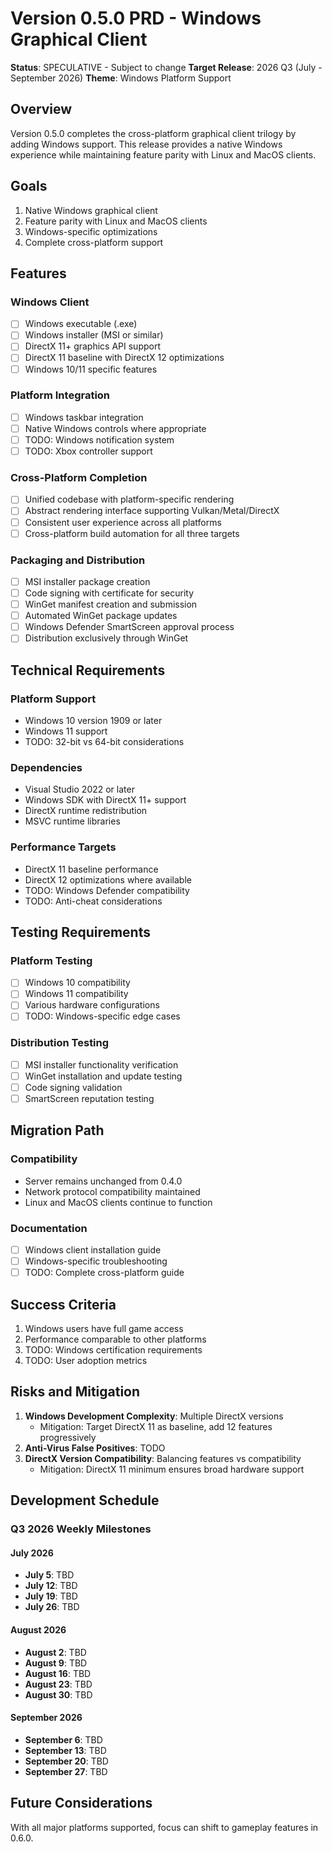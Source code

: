 # Version 0.5.0 PRD - Windows Graphical Client

**Status**: SPECULATIVE - Subject to change
**Target Release**: 2026 Q3 (July - September 2026)
**Theme**: Windows Platform Support

## Overview

Version 0.5.0 completes the cross-platform graphical client trilogy by adding Windows support. This release provides a native Windows experience while maintaining feature parity with Linux and MacOS clients.

## Goals

1. Native Windows graphical client
2. Feature parity with Linux and MacOS clients
3. Windows-specific optimizations
4. Complete cross-platform support

## Features

### Windows Client
- [ ] Windows executable (.exe)
- [ ] Windows installer (MSI or similar)
- [ ] DirectX 11+ graphics API support
- [ ] DirectX 11 baseline with DirectX 12 optimizations
- [ ] Windows 10/11 specific features

### Platform Integration
- [ ] Windows taskbar integration
- [ ] Native Windows controls where appropriate
- [ ] TODO: Windows notification system
- [ ] TODO: Xbox controller support

### Cross-Platform Completion
- [ ] Unified codebase with platform-specific rendering
- [ ] Abstract rendering interface supporting Vulkan/Metal/DirectX
- [ ] Consistent user experience across all platforms
- [ ] Cross-platform build automation for all three targets

### Packaging and Distribution
- [ ] MSI installer package creation
- [ ] Code signing with certificate for security
- [ ] WinGet manifest creation and submission
- [ ] Automated WinGet package updates
- [ ] Windows Defender SmartScreen approval process
- [ ] Distribution exclusively through WinGet

## Technical Requirements

### Platform Support
- Windows 10 version 1909 or later
- Windows 11 support
- TODO: 32-bit vs 64-bit considerations

### Dependencies
- Visual Studio 2022 or later
- Windows SDK with DirectX 11+ support
- DirectX runtime redistribution
- MSVC runtime libraries

### Performance Targets
- DirectX 11 baseline performance
- DirectX 12 optimizations where available
- TODO: Windows Defender compatibility
- TODO: Anti-cheat considerations

## Testing Requirements

### Platform Testing
- [ ] Windows 10 compatibility
- [ ] Windows 11 compatibility
- [ ] Various hardware configurations
- [ ] TODO: Windows-specific edge cases

### Distribution Testing
- [ ] MSI installer functionality verification
- [ ] WinGet installation and update testing
- [ ] Code signing validation
- [ ] SmartScreen reputation testing

## Migration Path

### Compatibility
- Server remains unchanged from 0.4.0
- Network protocol compatibility maintained
- Linux and MacOS clients continue to function

### Documentation
- [ ] Windows client installation guide
- [ ] Windows-specific troubleshooting
- [ ] TODO: Complete cross-platform guide

## Success Criteria

1. Windows users have full game access
2. Performance comparable to other platforms
3. TODO: Windows certification requirements
4. TODO: User adoption metrics

## Risks and Mitigation

1. **Windows Development Complexity**: Multiple DirectX versions
   - Mitigation: Target DirectX 11 as baseline, add 12 features progressively
2. **Anti-Virus False Positives**: TODO
3. **DirectX Version Compatibility**: Balancing features vs compatibility
   - Mitigation: DirectX 11 minimum ensures broad hardware support

## Development Schedule

### Q3 2026 Weekly Milestones

#### July 2026
- **July 5**: TBD
- **July 12**: TBD
- **July 19**: TBD
- **July 26**: TBD

#### August 2026
- **August 2**: TBD
- **August 9**: TBD
- **August 16**: TBD
- **August 23**: TBD
- **August 30**: TBD

#### September 2026
- **September 6**: TBD
- **September 13**: TBD
- **September 20**: TBD
- **September 27**: TBD

## Future Considerations

With all major platforms supported, focus can shift to gameplay features in 0.6.0.